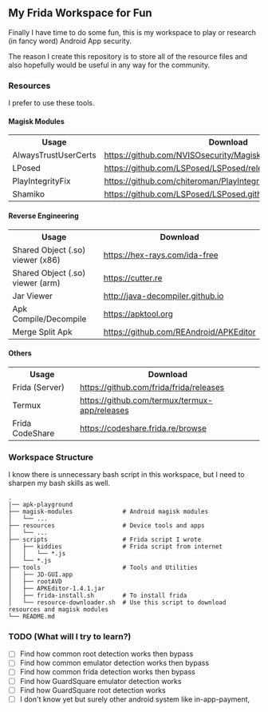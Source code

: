 ## My Frida Workspace for Fun
Finally I have time to do some fun, this is my workspace to play or research (in fancy word)  Android App security.

The reason I create this repository is to store all of the resource files and also hopefully would be useful in any way for the community.

### Resources
I prefer to use these tools.

#### Magisk Modules
<table>
    <tr>
        <th>Usage</th>
        <th>Download</th>
    </tr>
    <tr>
        <td>AlwaysTrustUserCerts</td>
        <td><a href="https://github.com/NVISOsecurity/MagiskTrustUserCerts/releases">https://github.com/NVISOsecurity/MagiskTrustUserCerts/releases</a></td>
    </tr>
    <tr>
        <td>LPosed</td>
        <td><a href="https://github.com/LSPosed/LSPosed/releases">https://github.com/LSPosed/LSPosed/releases</a></td>
    </tr>
    <tr>
        <td>PlayIntegrityFix</td>
        <td><a href="https://github.com/chiteroman/PlayIntegrityFix/releases">https://github.com/chiteroman/PlayIntegrityFix/releases</a></td>
    </tr>
    <tr>
        <td>Shamiko</td>
        <td><a href="https://github.com/LSPosed/LSPosed.github.io/releases">https://github.com/LSPosed/LSPosed.github.io/releases</a></td>
    </tr>
</table>

#### Reverse Engineering
<table>
    <tr>
        <th>Usage</th>
        <th>Download</th>
    </tr>
    <tr>
        <td>Shared Object (.so) viewer (x86)</td>
        <td><a href="https://hex-rays.com/ida-free">https://hex-rays.com/ida-free</a></td>
    </tr>
    <tr>
        <td>Shared Object (.so) viewer (arm)</td>
        <td><a href="https://cutter.re">https://cutter.re</a></td>
    </tr>
    <tr>
        <td>Jar Viewer</td>
        <td><a href="http://java-decompiler.github.io">http://java-decompiler.github.io</a></td>
    </tr>
    <tr>
        <td>Apk Compile/Decompile</td>
        <td><a href="https://apktool.org">https://apktool.org</a></td>
    </tr>
    <tr>
        <td>Merge Split Apk</td>
        <td><a href="https://github.com/REAndroid/APKEditor">https://github.com/REAndroid/APKEditor</a></td>
    </tr>
</table>

#### Others
<table>
    <tr>
        <th>Usage</th>
        <th>Download</th>
    </tr>
    <tr>
        <td>Frida (Server)</td>
        <td><a href="https://github.com/frida/frida/releases">https://github.com/frida/frida/releases</a></td>
    </tr>
    <tr>
        <td>Termux</td>
        <td><a href="https://github.com/termux/termux-app/releases">https://github.com/termux/termux-app/releases</a></td>
    </tr>
    <tr>
        <td>Frida CodeShare</td>
        <td><a href="https://codeshare.frida.re/browse">https://codeshare.frida.re/browse</a></td>
    </tr>
</table>

### Workspace Structure
I know there is unnecessary bash script in this workspace, but I need to sharpen my bash skills as well.

    .
    |── apk-playground
    ├── magisk-modules              # Android magisk modules
    │   └── ...
    ├── resources                   # Device tools and apps
    │   └── ...
    ├── scripts                     # Frida script I wrote
    │   ├── kiddies                 # Frida script from internet
    │   │   └── *.js
    │   └── *.js
    ├── tools                       # Tools and Utilities
    │   ├── JD-GUI.app
    │   ├── rootAVD
    │   ├── APKEditor-1.4.1.jar
    │   ├── frida-install.sh        # To install frida
    │   └── resource-downloader.sh  # Use this script to download resources and magisk modules
    └── README.md

### TODO (What will I try to learn?)
- [ ] Find how common root detection works then bypass
- [ ] Find how common emulator detection works then bypass
- [ ] Find how common frida detection works then bypass
- [ ] Find how GuardSquare emulator detection works
- [ ] Find how GuardSquare root detection works 
- [ ] I don't know yet but surely other android system like in-app-payment, 